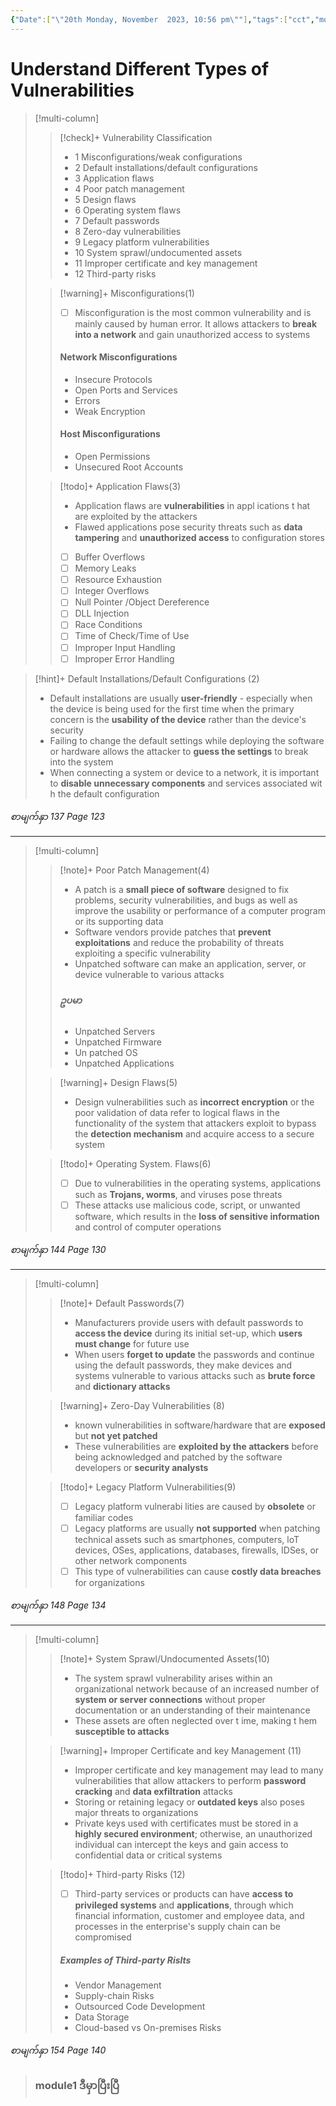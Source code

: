 ```yaml
---
{"Date":["\"20th Monday, November  2023, 10:56 pm\""],"tags":["cct","module1"],"Auther":"y3kh","dg-publish":true,"permalink":"/cct-online-training/vulnerabilities-different-types/","dgPassFrontmatter":true,"noteIcon":""}
---
```


#  Understand Different Types of Vulnerabilities


> [!multi-column]
>> [!check]+ Vulnerability Classification
>>- 1 Misconfigurations/weak configurations
>>- 2 Default installations/default configurations
>>- 3 Application flaws
>>- 4 Poor patch management
>>- 5 Design flaws
>>- 6 Operating system flaws
>>- 7 Default passwords
>>- 8 Zero-day vulnerabilities
>>- 9 Legacy platform vulnerabilities
>>- 10 System sprawl/undocumented assets
>>- 11 Improper certificate and key management
>>- 12 Third-party risks
>
>> [!warning]+ Misconfigurations(1)
>> - [ ] Misconfiguration is the most common vulnerability and is mainly caused by human error. It allows attackers to **break into a network** and gain unauthorized access to systems
>> #### Network Misconfigurations
>> - Insecure Protocols
>> - Open Ports and Services
>> - Errors
>> - Weak Encryption
>>#### Host Misconfigurations 
>> - Open Permissions
>> - Unsecured Root Accounts
>
>> [!todo]+ Application Flaws(3)
>>- Application flaws are **vulnerabilities** in appl ications t hat are exploited by the attackers
>>- Flawed applications pose security threats such as **data tampering** and **unauthorized access** to configuration stores
>> - [ ]  Buffer Overflows
>> - [ ] Memory Leaks
>> - [ ] Resource Exhaustion
>> - [ ] Integer Overflows
>> - [ ] Null Pointer /Object Dereference
>> - [ ] DLL Injection
>> - [ ] Race Conditions
>> - [ ] Time of Check/Time of Use
>> - [ ] Improper Input Handling
>> - [ ] Improper Error Handling


>[!hint]+ Default Installations/Default Configurations (2)
>- Default installations are usually **user-friendly** - especially when the device is being used for the first time when the primary concern is the **usability of the device** rather than the device's security
>- Failing to change the default settings while deploying the software or hardware  allows the attacker to **guess the settings** to break into the system
>- When connecting a system or device to a network, it is important to **disable unnecessary components** and services associated wit h the default configuration

_စာမျက်နှာ 137 Page 123_

---
> [!multi-column]
>
>> [!note]+ Poor Patch Management(4)
>>- A patch is a **small piece of software** designed to fix problems, security vulnerabilities, and bugs as well as improve the usability or performance of a computer program or its supporting data 
>>- Software vendors provide patches that **prevent exploitations** and reduce the probability of threats exploiting a specific vulnerability 
>>- Unpatched software can make an application, server, or device vulnerable to various attacks
>>##### ဥပမာ
>>- Unpatched Servers
>>- Unpatched Firmware
>>- Un patched OS
>>- Unpatched Applications
>
>> [!warning]+ Design Flaws(5)
>>- Design vulnerabilities such as **incorrect encryption** or the poor validation of data refer to logical flaws in the functionality of the system that attackers exploit to bypass the **detection mechanism** and acquire access to a secure system 
>
>> [!todo]+ Operating System. Flaws(6)
>> - [ ]  Due to vulnerabilities in the operating systems, applications such as **Trojans, worms**, and viruses pose threats
>> - [ ] These attacks use malicious code, script, or unwanted software, which results in the **loss of sensitive information** and control of computer operations

_စာမျက်နှာ 144 Page 130_

---
>[!multi-column]
>>[!note]+ Default Passwords(7)
>>- Manufacturers provide users with default passwords to **access the device** during its initial set-up, which **users must change** for future use
>>- When users **forget to update** the passwords and continue using the default passwords, they make devices and systems vulnerable to various attacks such as **brute force** and **dictionary attacks**
>
>>[!warning]+ Zero-Day Vulnerabilities (8)
>>- known vulnerabilities in software/hardware that are **exposed** but **not yet patched**
>>- These vulnerabilities are **exploited by the attackers** before being acknowledged and patched by the software developers or **security analysts**
>
>>[!todo]+ Legacy Platform Vulnerabilities(9)
>> - [ ] Legacy platform vulnerabi lities are caused by **obsolete** or familiar codes
>> - [ ] Legacy platforms are usually **not supported** when patching technical assets such as smartphones, computers, loT devices, OSes, applications, databases, firewalls, IDSes, or other network components
>> - [ ] This type of vulnerabilities can cause **costly data breaches** for organizations

_စာမျက်နှာ 148 Page 134_

---
>[!multi-column]
>
>>[!note]+ System Sprawl/Undocumented Assets(10)
>>- The system sprawl vulnerability arises within an organizational network because of an increased number of **system or server connections** without proper documentation or an understanding of their maintenance
>>- These assets are often neglected over t ime, making t hem **susceptible to attacks**
>
>>[!warning]+ Improper Certificate and key Management (11)
>>- Improper certificate and key management may lead to many vulnerabilities that allow attackers to perform **password cracking** and **data exfiltration** attacks
>>- Storing or retaining legacy or **outdated keys** also poses major threats to organizations
>>- Private keys used with certificates must be stored in a **highly secured environment**; otherwise, an unauthorized individual can intercept the keys and gain access to confidential data or critical systems
>
>>[!todo]+ Third-party Risks (12)
>> - [ ] Third-party services or products can have **access to privileged systems** and **applications**, through which financial information, customer and employee data, and processes in the enterprise's supply chain can be compromised
>> ##### Examples of Third-party Rislts
>> - Vendor Management
>> - Supply-chain Risks
>> - Outsourced Code Development
>> - Data Storage
>> - Cloud-based vs On-premises Risks

*စာမျက်နှာ 154 Page 140*

>### module1 ဒီမှာပြီးပြီ

